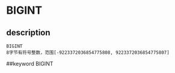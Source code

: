 # BIGINT
## description
    BIGINT
    8字节有符号整数，范围[-9223372036854775808, 9223372036854775807]

##keyword
BIGINT
